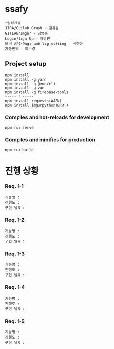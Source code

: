 # ssafy

```text
*담당개발
JIRA/Gitlab Graph - 김유림
GITLAB/Imgur - 김영훈
Login/Sign Up - 지경민
날씨 API/Page web log setting - 석주연
자동번역 - 이수경
```



## Project setup
```
npm install 
npm install -g yarn
npm install -g @vue/cli
npm install -g vue
npm install -g firebase-tools
----- * -----
npm install requests(WARN)
npm install imgurpython(ERR!)
```

### Compiles and hot-reloads for development
```
npm run serve
```

### Compiles and minifies for production
```
npm run build
```
# 진행 상황

### Req. 1-1
```
기능명 : 
진행도 : 
구현 날짜 : 
```

### Req. 1-2
```
기능명 : 
진행도 : 
구현 날짜 : 
```

### Req. 1-3
```
기능명 : 
진행도 : 
구현 날짜 : 
```

### Req. 1-4
```
기능명 : 
진행도 : 
구현 날짜 : 
```

### Req. 1-5
```
기능명 : 
진행도 : 
구현 날짜 : 
```

